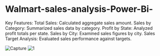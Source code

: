 # Walmart-sales-analysis-Power-Bi-

Key Features: 
Total Sales: Calculated aggregate sales amount.
Sales by Category: Summarized sales data by category.
Profit by State: Analyzed profit totals per state.
Sales by City: Examined sales figures by city.
Sales Target Analysis: Evaluated sales performance against targets.


![Capture](https://github.com/PremMungle/Walmart-sales-analysis-Power-Bi-/assets/107832901/f9b20424-e966-4e9f-ab88-b3cc3c2d1b03)
![1](https://github.com/PremMungle/Walmart-sales-analysis-Power-Bi-/assets/107832901/967c40da-785b-46e4-9c09-6c5795e34021)
